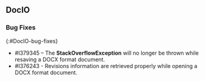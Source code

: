 ## DocIO

### Bug Fixes
{:#DocIO-bug-fixes}

* \#I379345 – The **StackOverflowException** will no longer be thrown while resaving a DOCX format document.
* \#I376243 - Revisions information are retrieved properly while opening a DOCX format document.
